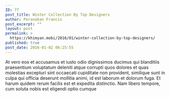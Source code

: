 ```yaml
---
ID: 77
post_title: Winter Collection By Top Designers
author: Peranakan Francis
post_excerpt: ""
layout: post
permalink: >
  https://khimyan.mobi/2016/01/winter-collection-by-top-designers/
published: true
post_date: 2016-01-02 06:25:55
---
```

At vero eos et accusamus et iusto odio dignissimos ducimus qui blanditiis praesentium voluptatum deleniti atque corrupti quos dolores et quas molestias excepturi sint occaecati cupiditate non provident, similique sunt in culpa qui officia deserunt mollitia animi, id est laborum et dolorum fuga. Et harum quidem rerum facilis est et expedita distinctio. Nam libero tempore, cum soluta nobis est eligendi optio cumque